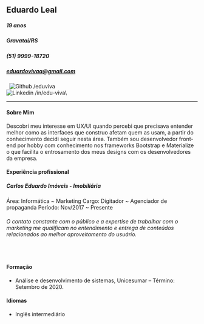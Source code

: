 
## Eduardo Leal

##### 19 anos
##### Gravataí/RS
##### (51) 9999-18720
##### eduardovivaa@gmail.com
&nbsp;
![Github](https://i.ibb.co/RbFq7Wv/Github-icon.png) /eduviva\
![Linkedin](https://i.ibb.co/GRZkNVp/Linkedin-icon.png) /in/edu-viva\

-----
#### Sobre Mim
Descobri meu interesse em UX/UI quando percebi que precisava entender melhor como as interfaces que construo afetam quem as usam, a partir do conhecimento decidi seguir nesta área. 
Também sou desenvolvedor front-end por hobby com conhecimento nos frameworks Bootstrap e Materialize o que facilita o entrosamento dos meus designs com os desenvolvedores da empresa.

#### Experiência profissional
##### Carlos Eduardo Imóveis - Imobiliária
Área: Informática ~ Marketing
Cargo: Digitador ~ Agenciador de propaganda
Período: Nov/2017 ~ Presente

###### O contato constante com o público e a expertise de trabalhar com o marketing me qualificam no entendimento e entrega de conteúdos relacionados ao melhor aproveitamento do usuário.
&nbsp;
#### Formação 
- Análise e desenvolvimento de sistemas, Unicesumar – Término: Setembro de 2020.

#### Idiomas
- Inglês intermediário
